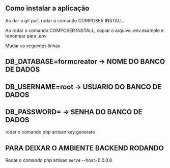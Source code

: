 ## Como instalar a aplicação ##

Ao dar o git pull, rodar o comando COMPOSER INSTALL.

Ao rodar o comando COMPOSER INSTALL, copiar o arquivo .env.example e renomear para .env

Mudar as seguintes linhas

## DB_DATABASE=formcreator -> NOME DO BANCO DE DADOS
## DB_USERNAME=root -> USUARIO DO BANCO DE DADOS
## DB_PASSWORD= -> SENHA DO BANCO DE DADOS

rodar o comando php artisan key:generate

## PARA DEIXAR O AMBIENTE BACKEND RODANDO ##
Rodar o comando php artisan serve --host=0.0.0.0
